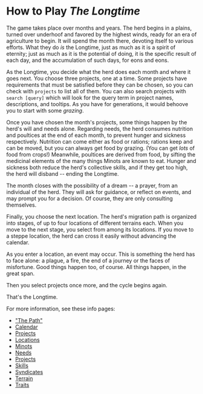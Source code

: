 # How to Play *The Longtime*

The game takes place over months and years. The herd begins in a plains, turned over underhoof and favored by the highest winds, ready for an era of agriculture to begin. It will spend the month there, devoting itself to various efforts. What they do *is* the Longtime, just as much as it is a spirit of eternity; just as much as it is the potential of doing, it is the specific result of each day, and the accumulation of such days, for eons and eons.

As the Longtime, you decide what the herd does each month and where it goes next. You choose three projects, one at a time. Some projects have requirements that must be satisfied before they can be chosen, so you can check with `projects` to list all of them. You can also search projects with `search [query]` which will look for the query term in project names, descriptions, and tooltips. As you have for generations, it would behoove you to start with some *grazing*.

Once you have chosen the month's projects, some things happen by the herd's will and needs alone. Regarding needs, the herd consumes nutrition and poultices at the end of each month, to prevent hunger and sickness respectively. Nutrition can come either as food or rations; rations keep and can be moved, but you can always get food by grazing. (You can get *lots* of food from crops!) Meanwhile, poultices are derived from food, by sifting the medicinal elements of the many things Minots are known to eat. Hunger and sickness both reduce the herd's collective skills, and if they get too high, the herd will disband -- ending the Longtime.

The month closes with the possibility of a dream -- a prayer, from an individual of the herd. They will ask for guidance, or reflect on events, and may prompt you for a decision. Of course, they are only consulting themselves.

Finally, you choose the next location. The herd's migration path is organized into stages, of up to four locations of different terrains each. When you move to the next stage, you select from among its locations. If you move to a steppe location, the herd can cross it easily without advancing the calendar.

As you enter a location, an event may occur. This is something the herd has to face alone: a plague, a fire, the end of a journey or the faces of misfortune. Good things happen too, of course. All things happen, in the great span.

Then you select projects once more, and the cycle begins again.

That's the Longtime.

For more information, see these info pages:

- ["The Path"](./thepath.md)
- [Calendar](./calendar.md)
- [Projects](./projects.md)
- [Locations](./locations.md)
- [Minots](./minots.md)
- [Needs](./needs.md)
- [Projects](./projects.md)
- [Skills](./skills.md)
- [Syndicates](./syndicates.md)
- [Terrain](./terrain.md)
- [Traits](./traits.md)

